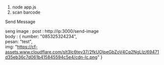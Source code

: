 1. node app.js
2. scan barcode


Send Message

seng image :
post : http://ip:3000/send-image <br>
body : {
    number: "085325324234", <br>
    pesan: "test", <br>
    img: "https://cf-assets.www.cloudflare.com/slt3lc6tev37/2fkUOlpeGbZoV4Cq2NgLlz/69471d35eb36c7d061b415845594c5e4/cdn-lc.png"
}
